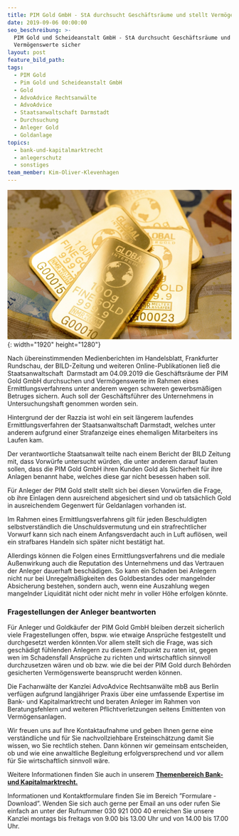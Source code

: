 ```yaml
---
title: PIM Gold GmbH - StA durchsucht Geschäftsräume und stellt Vermögenswerte sicher
date: 2019-09-06 00:00:00
seo_beschreibung: >-
  PIM Gold und Scheideanstalt GmbH - StA durchsucht Geschäftsräume und stellt
  Vermögenswerte sicher
layout: post
feature_bild_path:
tags:
  - PIM Gold
  - Pim Gold und Scheideanstalt GmbH
  - Gold
  - AdvoAdvice Rechtsanwälte
  - AdvoAdvice
  - Staatsanwaltschaft Darmstadt
  - Durchsuchung
  - Anleger Gold
  - Goldanlage
topics:
  - bank-und-kapitalmarktrecht
  - anlegerschutz
  - sonstiges
team_member: Kim-Oliver-Klevenhagen
---
```


![](/uploads/gold-bars-2467833-1920.jpg){: width="1920" height="1280"}

Nach &uuml;bereinstimmenden Medienberichten im Handelsblatt, Frankfurter Rundschau, der BILD-Zeitung und weiteren Online-Publikationen lie&szlig; die Staatsanwaltschaft&nbsp; Darmstadt am 04.09.2019 die Gesch&auml;ftsr&auml;ume der PIM Gold GmbH durchsuchen und Vermögenswerte im Rahmen eines Ermittlungsverfahrens unter anderem wegen schweren gewerbsm&auml;&szlig;igen Betruges sichern. Auch soll der Gesch&auml;ftsf&uuml;hrer des Unternehmens in Untersuchungshaft genommen worden sein.

Hintergrund der der Razzia ist wohl ein seit l&auml;ngerem laufendes Ermittlungsverfahren der Staatsanwaltschaft Darmstadt, welches unter anderem aufgrund einer Strafanzeige eines ehemaligen Mitarbeiters ins Laufen kam.

Der verantwortliche Staatsanwalt teilte nach einem Bericht der BILD Zeitung mit, dass Vorw&uuml;rfe untersucht w&uuml;rden, die unter anderem darauf lauten sollen, dass die PIM Gold GmbH ihren Kunden Gold als Sicherheit f&uuml;r ihre Anlagen benannt habe, welches diese gar nicht besessen haben soll.

F&uuml;r Anleger der PIM Gold stellt stellt sich bei diesen Vorw&uuml;rfen die Frage, ob ihre Einlagen denn ausreichend abgesichert sind und ob tats&auml;chlich Gold in ausreichendem Gegenwert f&uuml;r Geldanlagen vorhanden ist.

Im Rahmen eines Ermittlungsverfahrens gilt f&uuml;r jeden Beschuldigten selbstverst&auml;ndlich die Unschuldsvermutung und ein strafrechtlicher Vorwurf kann sich nach einem Anfangsverdacht auch in Luft auflösen, weil ein strafbares Handeln sich sp&auml;ter nicht best&auml;tigt hat.

Allerdings können die Folgen eines Ermittlungsverfahrens und die mediale Au&szlig;enwirkung auch die Reputation des Unternehmens und das Vertrauen der Anleger dauerhaft besch&auml;digen. So kann ein Schaden bei Anlegern nicht nur bei Unregelm&auml;&szlig;igkeiten des Goldbestandes oder mangelnder Absicherung bestehen, sondern auch, wenn eine Auszahlung wegen mangelnder Liquidit&auml;t nicht oder nicht mehr in voller Höhe erfolgen könnte.

### Fragestellungen der Anleger beantworten&nbsp;

F&uuml;r Anleger und Goldk&auml;ufer der PIM Gold GmbH bleiben derzeit sicherlich viele Fragestellungen offen, bspw. wie etwaige Anspr&uuml;che festgestellt und durchgesetzt werden könnten.Vor allem stellt sich die Frage, was sich gesch&auml;digt f&uuml;hlenden Anlegern zu diesem Zeitpunkt zu raten ist, gegen wen im Schadensfall Anspr&uuml;che zu richten und wirtschaftlich sinnvoll durchzusetzen w&auml;ren und ob bzw. wie die bei der PIM Gold durch Behörden gesicherten Vermögenswerte beansprucht werden können.

Die Fachanw&auml;lte der Kanzlei AdvoAdvice Rechtsanw&auml;lte mbB aus Berlin verf&uuml;gen aufgrund langj&auml;hriger Praxis &uuml;ber eine umfassende Expertise im Bank- und Kapitalmarktrecht und beraten Anleger im Rahmen von Beratungsfehlern und weiteren Pflichtverletzungen seitens Emittenten von Vermögensanlagen.

Wir freuen uns auf Ihre Kontaktaufnahme und geben Ihnen gerne eine verst&auml;ndliche und f&uuml;r Sie nachvollziehbare Ersteinsch&auml;tzung damit Sie wissen, wo Sie rechtlich stehen. Dann können wir gemeinsam entscheiden, ob und wie eine anwaltliche Begleitung erfolgversprechend und vor allem f&uuml;r Sie wirtschaftlich sinnvoll w&auml;re.

Weitere Informationen finden Sie auch in unserem&nbsp;[**Themenbereich Bank- und Kapitalmarktrecht.**](https://advoadvice.de/themen/bank-und-kapitalmarktrecht/)

Informationen und Kontaktformulare finden Sie im Bereich ”Formulare - Download”. Wenden Sie sich auch gerne per Email an uns oder rufen Sie einfach an unter der Rufnummer 030 921 000 40 erreichen Sie unsere Kanzlei montags bis freitags von 9.00 bis 13.00 Uhr und von 14.00 bis 17.00 Uhr.&nbsp;

&nbsp;